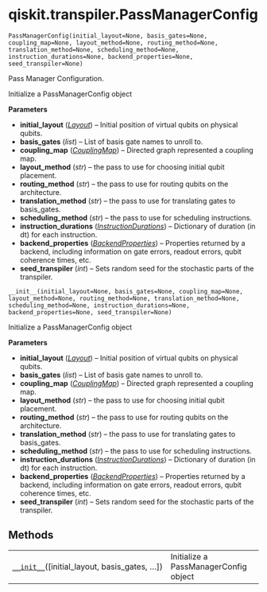 <span id="qiskit-transpiler-passmanagerconfig" />

# qiskit.transpiler.PassManagerConfig

<span id="undefined" />

`PassManagerConfig(initial_layout=None, basis_gates=None, coupling_map=None, layout_method=None, routing_method=None, translation_method=None, scheduling_method=None, instruction_durations=None, backend_properties=None, seed_transpiler=None)`

Pass Manager Configuration.

Initialize a PassManagerConfig object

**Parameters**

*   **initial\_layout** ([*Layout*](qiskit.transpiler.Layout#qiskit.transpiler.Layout "qiskit.transpiler.Layout")) – Initial position of virtual qubits on physical qubits.
*   **basis\_gates** (*list*) – List of basis gate names to unroll to.
*   **coupling\_map** ([*CouplingMap*](qiskit.transpiler.CouplingMap#qiskit.transpiler.CouplingMap "qiskit.transpiler.CouplingMap")) – Directed graph represented a coupling map.
*   **layout\_method** (*str*) – the pass to use for choosing initial qubit placement.
*   **routing\_method** (*str*) – the pass to use for routing qubits on the architecture.
*   **translation\_method** (*str*) – the pass to use for translating gates to basis\_gates.
*   **scheduling\_method** (*str*) – the pass to use for scheduling instructions.
*   **instruction\_durations** ([*InstructionDurations*](qiskit.transpiler.InstructionDurations#qiskit.transpiler.InstructionDurations "qiskit.transpiler.InstructionDurations")) – Dictionary of duration (in dt) for each instruction.
*   **backend\_properties** ([*BackendProperties*](qiskit.providers.models.BackendProperties#qiskit.providers.models.BackendProperties "qiskit.providers.models.BackendProperties")) – Properties returned by a backend, including information on gate errors, readout errors, qubit coherence times, etc.
*   **seed\_transpiler** (*int*) – Sets random seed for the stochastic parts of the transpiler.

<span id="undefined" />

`__init__(initial_layout=None, basis_gates=None, coupling_map=None, layout_method=None, routing_method=None, translation_method=None, scheduling_method=None, instruction_durations=None, backend_properties=None, seed_transpiler=None)`

Initialize a PassManagerConfig object

**Parameters**

*   **initial\_layout** ([*Layout*](qiskit.transpiler.Layout#qiskit.transpiler.Layout "qiskit.transpiler.Layout")) – Initial position of virtual qubits on physical qubits.
*   **basis\_gates** (*list*) – List of basis gate names to unroll to.
*   **coupling\_map** ([*CouplingMap*](qiskit.transpiler.CouplingMap#qiskit.transpiler.CouplingMap "qiskit.transpiler.CouplingMap")) – Directed graph represented a coupling map.
*   **layout\_method** (*str*) – the pass to use for choosing initial qubit placement.
*   **routing\_method** (*str*) – the pass to use for routing qubits on the architecture.
*   **translation\_method** (*str*) – the pass to use for translating gates to basis\_gates.
*   **scheduling\_method** (*str*) – the pass to use for scheduling instructions.
*   **instruction\_durations** ([*InstructionDurations*](qiskit.transpiler.InstructionDurations#qiskit.transpiler.InstructionDurations "qiskit.transpiler.InstructionDurations")) – Dictionary of duration (in dt) for each instruction.
*   **backend\_properties** ([*BackendProperties*](qiskit.providers.models.BackendProperties#qiskit.providers.models.BackendProperties "qiskit.providers.models.BackendProperties")) – Properties returned by a backend, including information on gate errors, readout errors, qubit coherence times, etc.
*   **seed\_transpiler** (*int*) – Sets random seed for the stochastic parts of the transpiler.

## Methods

|                                                                                                                                                 |                                       |
| ----------------------------------------------------------------------------------------------------------------------------------------------- | ------------------------------------- |
| [`__init__`](#qiskit.transpiler.PassManagerConfig.__init__ "qiskit.transpiler.PassManagerConfig.__init__")(\[initial\_layout, basis\_gates, …]) | Initialize a PassManagerConfig object |
